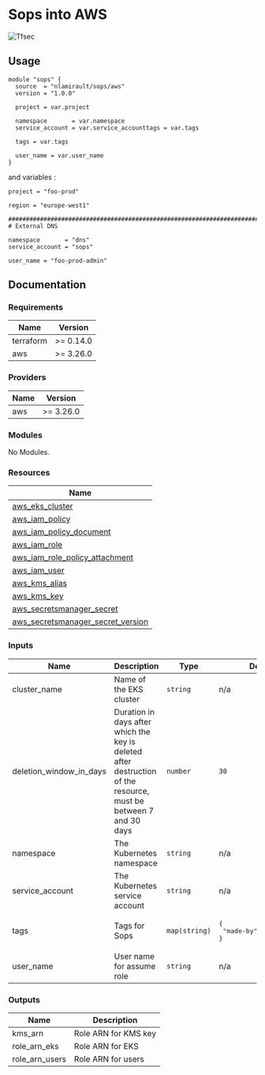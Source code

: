 # Sops into AWS

![Tfsec](https://github.com/nlamirault/terraform-aws-sops/workflows/Tfsec/badge.svg)

## Usage

```hcl
module "sops" {
  source  = "nlamirault/sops/aws"
  version = "1.0.0"
  
  project = var.project

  namespace       = var.namespace
  service_account = var.service_accounttags = var.tags

  tags = var.tags

  user_name = var.user_name
}
```

and variables :

```hcl
project = "foo-prod"

region = "europe-west1"

##############################################################################
# External DNS

namespace       = "dns"
service_account = "sops"

user_name = "foo-prod-admin"
```

## Documentation

### Requirements

| Name | Version |
|------|---------|
| terraform | >= 0.14.0 |
| aws | >= 3.26.0 |

### Providers

| Name | Version |
|------|---------|
| aws | >= 3.26.0 |

### Modules

No Modules.

### Resources

| Name |
|------|
| [aws_eks_cluster](https://registry.terraform.io/providers/hashicorp/aws/3.26.0/docs/data-sources/eks_cluster) |
| [aws_iam_policy](https://registry.terraform.io/providers/hashicorp/aws/3.26.0/docs/resources/iam_policy) |
| [aws_iam_policy_document](https://registry.terraform.io/providers/hashicorp/aws/3.26.0/docs/data-sources/iam_policy_document) |
| [aws_iam_role](https://registry.terraform.io/providers/hashicorp/aws/3.26.0/docs/resources/iam_role) |
| [aws_iam_role_policy_attachment](https://registry.terraform.io/providers/hashicorp/aws/3.26.0/docs/resources/iam_role_policy_attachment) |
| [aws_iam_user](https://registry.terraform.io/providers/hashicorp/aws/3.26.0/docs/data-sources/iam_user) |
| [aws_kms_alias](https://registry.terraform.io/providers/hashicorp/aws/3.26.0/docs/resources/kms_alias) |
| [aws_kms_key](https://registry.terraform.io/providers/hashicorp/aws/3.26.0/docs/resources/kms_key) |
| [aws_secretsmanager_secret](https://registry.terraform.io/providers/hashicorp/aws/3.26.0/docs/data-sources/secretsmanager_secret) |
| [aws_secretsmanager_secret_version](https://registry.terraform.io/providers/hashicorp/aws/3.26.0/docs/data-sources/secretsmanager_secret_version) |

### Inputs

| Name | Description | Type | Default | Required |
|------|-------------|------|---------|:--------:|
| cluster\_name | Name of the EKS cluster | `string` | n/a | yes |
| deletion\_window\_in\_days | Duration in days after which the key is deleted after destruction of the resource, must be between 7 and 30 days | `number` | `30` | no |
| namespace | The Kubernetes namespace | `string` | n/a | yes |
| service\_account | The Kubernetes service account | `string` | n/a | yes |
| tags | Tags for Sops | `map(string)` | <pre>{<br>  "made-by": "terraform"<br>}</pre> | no |
| user\_name | User name for assume role | `string` | n/a | yes |

### Outputs

| Name | Description |
|------|-------------|
| kms\_arn | Role ARN for KMS key |
| role\_arn\_eks | Role ARN for EKS |
| role\_arn\_users | Role ARN for users |
